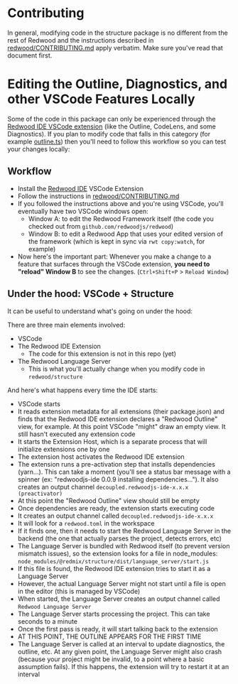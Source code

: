 # Contributing

In general, modifying code in the structure package is no different from the rest of Redwood and the instructions described in [redwood/CONTRIBUTING.md](../../CONTRIBUTING.md) apply verbatim. Make sure you've read that document first.

# Editing the Outline, Diagnostics, and other VSCode Features Locally

Some of the code in this package can only be experienced through the [Redwood IDE VSCode extension](https://marketplace.visualstudio.com/items?itemName=decoupled.redwoodjs-ide) (like the Outline, CodeLens, and some Diagnostics).
If you plan to modify code that falls in this category (for example [outline.ts](https://github.com/redwoodjs/redwood/blob/main/packages/structure/src/language_server/outline.ts)) then you'll need to follow this workflow so you can test your changes locally:

## Workflow

- Install the [Redwood IDE](https://marketplace.visualstudio.com/items?itemName=decoupled.redwoodjs-ide) VSCode Extension
- Follow the instructions in [redwood/CONTRIBUTING.md](../../CONTRIBUTING.md)
- If you followed the instructions above and you're using VSCode, you'll eventually have two VSCode windows open:
  - Window A: to edit the Redwood Framework itself (the code you checked out from `github.com/redwoodjs/redwood`)
  - Window B: to edit a Redwood App that uses your edited version of the framework (which is kept in sync via `rwt copy:watch`, for example)
- Now here's the important part: Whenever you make a change to a feature that surfaces through the VSCode extension, **you need to "reload" Window B** to see the changes. (`Ctrl+Shift+P` > `Reload Window`)

## Under the hood: VSCode + Structure

It can be useful to understand what's going on under the hood:

There are three main elements involved:

- VSCode
- The Redwood IDE Extension
  - The code for this extension is not in this repo (yet)
- The Redwood Language Server
  - This is what you'll actually change when you modify code in `redwood/structure`

And here's what happens every time the IDE starts:

- VSCode starts
- It reads extension metadata for all extensions (their package.json) and finds that the Redwood IDE extension declares a "Redwood Outline" view, for example. At this point VSCode "might" draw an empty view. It still hasn't executed any extension code
- It starts the Extension Host, which is a separate process that will initialize extensions one by one
- The extension host activates the Redwood IDE extension
- The extension runs a pre-activation step that installs dependencies (yarn...). This can take a moment (you'll see a status bar message with a spinner (ex: "redwoodjs-ide 0.0.9 installing dependencies..."). It also creates an output channel `decoupled.redwoodjs-ide-x.x.x (preactivator)`
- At this point the "Redwood Outline" view should still be empty
- Once dependencies are ready, the extension starts executing code
- It creates an output channel called `decoupled.redwoodjs-ide-x.x.x`
- It will look for a `redwood.toml` in the workspace
- If it finds one, then it needs to start the Redwood Language Server in the backend (the one that actually parses the project, detects errors, etc)
- The Language Server is bundled with Redwood itself (to prevent version mismatch issues), so the extension looks for a file in node_modules: `node_modules/@redmix/structure/dist/language_server/start.js`
- If this file is found, the Redwood IDE extension tries to start it as a Language Server
- However, the actual Language Server might not start until a file is open in the editor (this is managed by VSCode)
- When started, the Language Server creates an output channel called `Redwood Language Server`
- The Language Server starts processing the project. This can take seconds to a minute
- Once the first pass is ready, it will start talking back to the extension
- AT THIS POINT, THE OUTLINE APPEARS FOR THE FIRST TIME
- The Language Server is called at an interval to update diagnostics, the outline, etc. At any given point, the Language Server might also crash (because your project might be invalid, to a point where a basic assumption fails). If this happens, the extension will try to restart it at an interval
